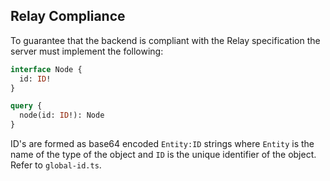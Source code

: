 ## Relay Compliance

To guarantee that the backend is compliant with the Relay specification the server must implement the following:

```graphql
interface Node {
  id: ID!
}

query {
  node(id: ID!): Node
}
```

ID's are formed as base64 encoded `Entity:ID` strings where `Entity` is the name of the type of the object and `ID` is the unique identifier of the object. Refer to `global-id.ts`.
